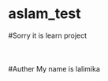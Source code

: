 # aslam_test
#Sorry it is learn project <br> <br> <br> <br> 
#Auther My name is lalimika

<?php  

echo "Life is Very dengarus";

?>
